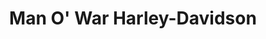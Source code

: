 ---
title: "Man O' War Harley-Davidson"
url: /lexington/man-o-war-harley-davidson/
shop: motorcycle
---